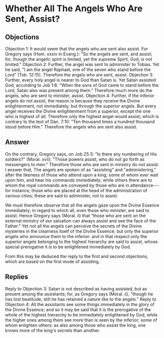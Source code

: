 # Whether All The Angels Who Are Sent, Assist?
## Objections
Objection 1: It would seem that the angels who are sent also assist. For Gregory says (Hom. xxxiv in Evang.): "So the angels are sent, and assist; for, though the angelic spirit is limited, yet the supreme Spirit, God, is not limited."
Objection 2: Further, the angel was sent to administer to Tobias. Yet he said, "I am the angel Raphael, one of the seven who stand before the Lord" (Tob. 12:15). Therefore the angels who are sent, assist.
Objection 3: Further, every holy angel is nearer to God than Satan is. Yet Satan assisted God, according to Job 1:6: "When the sons of God came to stand before the Lord, Satan also was present among them." Therefore much more do the angels, who are sent to minister, assist.
Objection 4: Further, if the inferior angels do not assist, the reason is because they receive the Divine enlightenment, not immediately, but through the superior angels. But every angel receives the Divine enlightenment from a superior, except the one who is highest of all. Therefore only the highest angel would assist; which is contrary to the text of Dan. 7:10: "Ten thousand times a hundred thousand stood before Him." Therefore the angels who are sent also assist.
## Answer
On the contrary, Gregory says, on Job 25:3: "Is there any numbering of His soldiers?" (Moral. xvii): "Those powers assist, who do not go forth as messengers to men." Therefore those who are sent in ministry do not assist.
I answer that, The angels are spoken of as "assisting" and "administering," after the likeness of those who attend upon a king; some of whom ever wait upon him, and hear his commands immediately; while others there are to whom the royal commands are conveyed by those who are in attendance---for instance, those who are placed at the head of the administration of various cities; these are said to administer, not to assist.

We must therefore observe that all the angels gaze upon the Divine Essence immediately; in regard to which all, even those who minister, are said to assist. Hence Gregory says (Moral. ii) that "those who are sent on the external ministry of our salvation can always assist and see the face of the Father." Yet not all the angels can perceive the secrets of the Divine mysteries in the clearness itself of the Divine Essence; but only the superior angels who announce them to the inferior: and in that respect only the superior angels belonging to the highest hierarchy are said to assist, whose special prerogative it is to be enlightened immediately by God.

From this may be deduced the reply to the first and second objections, which are based on the first mode of assisting.
## Replies
Reply to Objection 3: Satan is not described as having assisted, but as present among the assistants; for, as Gregory says (Moral. ii), "though he has lost beatitude, still he has retained a nature like to the angels."
Reply to Objection 4: All the assistants see some things immediately in the glory of the Divine Essence; and so it may be said that it is the prerogative of the whole of the highest hierarchy to be immediately enlightened by God; while the higher ones among them see more than is seen by the inferior; some of whom enlighten others: as also among those who assist the king, one knows more of the king's secrets than another.